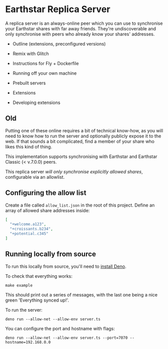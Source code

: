 # Earthstar Replica Server

A replica server is an always-online peer which you can use to synchronise your
Earthstar shares with far away friends. They're undiscoverable and only
synchronise with peers who already know your shares' addresses.

- Outline (extensions, preconfigured versions)

- Remix with Glitch
- Instructions for Fly + Dockerfile
- Running off your own machine

- Prebuilt servers

- Extensions
- Developing extensions

## Old

Putting one of these online requires a bit of technical know-how, as you will
need to know how to run the server and optionally publicly expose it to the web.
If that sounds a bit complicated, find a member of your share who likes this
kind of thing.

This implementation supports synchronising with Earthstar and Earthstar Classic
(< v.7.0.0) peers.

This replica server _will only synchronise explicitly allowed shares_,
configurable via an allowlist.

## Configuring the allow list

Create a file called `allow_list.json` in the root of this project. Define an
array of allowed share addresses inside:

```json
[
  "+welcome.a123",
  "+croissants.b234",
  "+potential.c345"
]
```

## Running locally from source

To run this locally from source, you'll need to
[install Deno](https://deno.land/#installation).

To check that everything works:

```
make example
```

This should print out a series of messages, with the last one being a nice green
'Everything synced up!'.

To run the server:

```
deno run --allow-net --allow-env server.ts
```

You can configure the port and hostname with flags:

```
deno run --allow-net --allow-env server.ts --port=7070 --hostname=192.168.0.0
```
